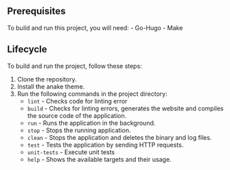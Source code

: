 ## Prerequisites 

To build and run this project, you will need: - Go-Hugo - Make

## Lifecycle

To build and run the project, follow these steps:

1. Clone the repository.
2. Install the anake theme.
3. Run the following commands in the project directory:
   - `lint` - Checks code for linting error
   - `build` - Checks for linting errors, generates the website and compiles the source code of the application.
   - `run` - Runs the application in the background.
   - `stop` - Stops the running application.
   - `clean` - Stops the application and deletes the binary and log files.
   - `test` - Tests the application by sending HTTP requests.
   - `unit-tests` - Execute unit tests
   - `help` - Shows the available targets and their usage.